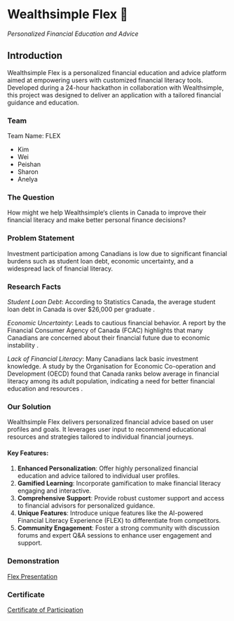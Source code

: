 # Wealthsimple Flex 💪

*Personalized Financial Education and Advice*

## Introduction
Wealthsimple Flex is a personalized financial education and advice platform aimed at empowering users with customized financial literacy tools. Developed during a 24-hour hackathon in collaboration with Wealthsimple, this project was designed to deliver an application with a tailored financial guidance and education.

### Team
Team Name: FLEX
- Kim
- Wei
- Peishan
- Sharon
- Anelya

### The Question
How might we help Wealthsimple‘s clients in Canada to improve their financial literacy and make better personal finance decisions?

### Problem Statement
Investment participation among Canadians is low due to significant financial burdens such as student loan debt, economic uncertainty, and a widespread lack of financial literacy.

### Research Facts
*Student Loan Debt*: According to Statistics Canada, the average student loan debt in Canada is over $26,000 per graduate .

*Economic Uncertainty*: Leads to cautious financial behavior. A report by the Financial Consumer Agency of Canada (FCAC) highlights that many Canadians are concerned about their financial future due to economic instability .

*Lack of Financial Literacy*: Many Canadians lack basic investment knowledge. A study by the Organisation for Economic Co-operation and Development (OECD) found that Canada ranks below average in financial literacy among its adult population, indicating a need for better financial education and resources .

### Our Solution
Wealthsimple Flex delivers personalized financial advice based on user profiles and goals. It leverages user input to recommend educational resources and strategies tailored to individual financial journeys.

#### Key Features:
1.	**Enhanced Personalization**: Offer highly personalized financial education and advice tailored to individual user profiles.
2.	**Gamified Learning**: Incorporate gamification to make financial literacy engaging and interactive.
3.	**Comprehensive Support**: Provide robust customer support and access to financial advisors for personalized guidance.
4.	**Unique Features**: Introduce unique features like the AI-powered Financial Literacy Experience (FLEX) to differentiate from competitors.
5.	**Community Engagement**: Foster a strong community with discussion forums and expert Q&A sessions to enhance user engagement and support.


### Demonstration
[Flex Presentation](/client/assets/flexpdf.pdf)

### Certificate
[Certificate of Participation](/client/assets/certificate.pdf)
